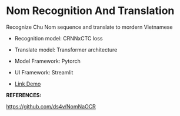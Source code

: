 # Nom Recognition And Translation
Recognize Chu Nom sequence and translate to mordern Vietnamese

* Recognition model: CRNNxCTC loss

* Translate model: Transformer architecture

- Model Framework: Pytorch

- UI Framework: Streamlit

- [Link Demo](https://huuhuy227-nom-recognition-app-8qlcyt.streamlit.app/)

**REFERENCES:** 

https://github.com/ds4v/NomNaOCR
